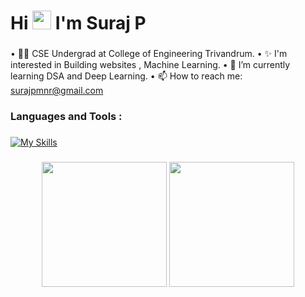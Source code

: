 <h1 align="left">Hi
  <img src="https://media.giphy.com/media/hvRJCLFzcasrR4ia7z/giphy.gif" width="30px" />
  I'm Suraj P
</h1>

###
•	👩‍🎓 CSE Undergrad at College of Engineering Trivandrum.
•	✨ I'm interested in Building websites , Machine Learning.
•	🌱 I’m currently learning DSA and Deep Learning.
•	📫 How to reach me: surajpmnr@gmail.com

###

<h3 align="left">Languages and Tools :</h3>

###

[![My Skills](https://skillicons.dev/icons?i=js,cpp,c,react,html,css,mongodb,express,python,bootstrap,tailwindcss,flask)](https://skillicons.dev)

###



<div align="center">
  <img height="200em" src="https://github-readme-stats.vercel.app/api?username=Suraj12P&show_icons=true&theme=gotham">
  <img height="200em" src="https://github-readme-stats.vercel.app/api/top-langs/?username=Suraj12P&layout=donut&theme=gotham">
</div>

###

###

